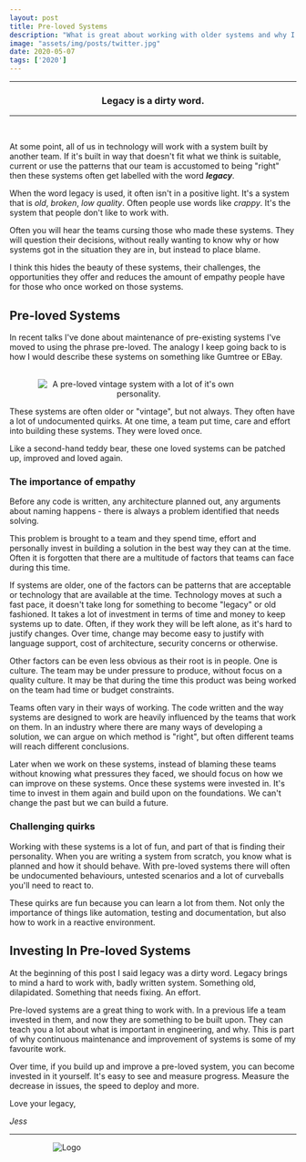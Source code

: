 ```yaml
---
layout: post
title: Pre-loved Systems
description: "What is great about working with older systems and why I think legacy is a dirty word."
image: "assets/img/posts/twitter.jpg"
date: 2020-05-07
tags: ['2020']
---
```


----
<center>
<h3> Legacy is a dirty word.  </h3>
</center>

---
<br/>

At some point, all of us in technology will work with a system built by another team. If it's built in way that doesn't fit what we think is suitable, current or use the patterns that our team is accustomed to being "right" then these systems often get labelled with the word **_legacy_**.

When the word legacy is used, it often isn't in a positive light. It's a system that is _old_, _broken_, _low quality_. Often people use words like _crappy_. It's the system that people don't like to work with.

Often you will hear the teams cursing those who made these systems. They will question their decisions, without really wanting to know why or how systems got in the situation they are in, but instead to place blame.

I think this hides the beauty of these systems, their challenges, the opportunities they offer and reduces the amount of empathy people have for those who once worked on those systems. 

## Pre-loved Systems

In recent talks I've done about maintenance of pre-existing systems I've moved to using the phrase pre-loved. The analogy I keep going back to is how I would describe these systems on something like Gumtree or EBay.

<br/>
<div style="text-align:center; width:70%; margin-left: 10%;" markdown="1">
<img src="{{site.baseurl}}/assets/img/posts/2020/05-07/teddy.png" alt="A pre-loved vintage system with a lot of it's own personality.">
</div>

These systems are often older or "vintage", but not always. They often have a lot of undocumented quirks. At one time, a team put time, care and effort into building these systems. They were loved once.

Like a second-hand teddy bear, these one loved systems can be patched up, improved and loved again.

### The importance of empathy

Before any code is written, any architecture planned out, any arguments about naming happens - there is always a problem identified that needs solving.

This problem is brought to a team and they spend time, effort and personally invest in building a solution in the best way they can at the time. Often it is forgotten that there are a multitude of factors that teams can face during this time.

If systems are older, one of the factors can be patterns that are acceptable or technology that are available at the time. Technology moves at such a fast pace, it doesn't take long for something to become "legacy" or old fashioned. It takes a lot of investment in terms of time and money to keep systems up to date. Often, if they work they will be left alone, as it's hard to justify changes. Over time, change may become easy to justify with language support, cost of architecture, security concerns or otherwise.

Other factors can be even less obvious as their root is in people. One is culture. The team may be under pressure to produce, without focus on a quality culture. It may be that during the time this product was being worked on the team had time or budget constraints.

Teams often vary in their ways of working. The code written and the way systems are designed to work are heavily influenced by the teams that work on them. In an industry where there are many ways of developing a solution, we can argue on which method is "right", but often different teams will reach different conclusions.

Later when we work on these systems, instead of blaming these teams without knowing what pressures they faced, we should focus on how we can improve on these systems. Once these systems were invested in. It's time to invest in them again and build upon on the foundations. We can't change the past but we can build a future.

### Challenging quirks

Working with these systems is a lot of fun, and part of that is finding their personality. When you are writing a system from scratch, you know what is planned and how it should behave. With pre-loved systems there will often be undocumented behaviours, untested scenarios and a lot of curveballs you'll need to react to.

These quirks are fun because you can learn a lot from them. Not only the importance of things like automation, testing and documentation, but also how to work in a reactive environment.

## Investing  In Pre-loved Systems

At the beginning of this post I said legacy was a dirty word. Legacy brings to mind a hard to work with, badly written system. Something old, dilapidated. Something that needs fixing. An effort.

Pre-loved systems are a great thing to work with. In a previous life a team invested in them, and now they are something to be built upon. They can teach you a lot about what is important in engineering, and why. This is part of why continuous maintenance and improvement of systems is some of my favourite work.

Over time, if you build up and improve a pre-loved system, you can become invested in it yourself. It's easy to see and measure progress. Measure the decrease in issues, the speed to deploy and more.

Love your legacy,

_Jess_

---


<div style="text-align:center; width:20%; margin-left: 10%;" markdown="1">
<img src="{{site.baseurl}}/assets/img/logo.png" alt="Logo">
</div>
